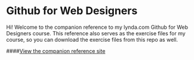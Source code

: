 Github for Web Designers
========================

Hi! Welcome to the companion reference to my lynda.com Github for Web Designers course. This reference also serves as the exercise files for my course, so you can download the exercise files from this repo as well.

####[View the companion reference site](https://katfisch999.github.io/Github-for-web-designers/)
